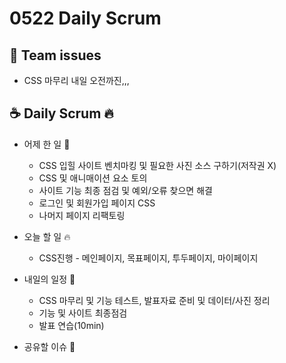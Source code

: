 # 0522 Daily Scrum

## 💬 Team issues
- CSS 마무리 내일 오전까진,,,

## ☕ Daily Scrum 🔥

- 어제 한 일 🌙
  - CSS 입힐 사이트 벤치마킹 및 필요한 사진 소스 구하기(저작권 X)
  - CSS 및 애니매이션 요소 토의
  - 사이트 기능 최종 점검 및 예외/오류 찾으면 해결
  - 로그인 및 회원가입 페이지 CSS
  - 나머지 페이지 리팩토링

- 오늘 할 일 🔥
  - CSS진행 - 메인페이지, 목표페이지, 투두페이지, 마이페이지

- 내일의 일정 🐥
  - CSS 마무리 및 기능 테스트, 발표자료 준비 및 데이터/사진 정리
  - 기능 및 사이트 최종점검
  - 발표 연습(10min)

- 공유할 이슈 🙌
